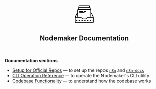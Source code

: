<p align="center">
  <img src="images/icons/icons8-product-documents-64.png" alt="Product documents" />
</p>

<p align="center">
  <h2 align="center">Nodemaker Documentation</h2>
</p>

<br>

**Documentation sections**

- [Setup for Official Repos](official-repos-setup.md) — to set up the repos [`n8n`](https://github.com/n8n-io/n8n) and [`n8n-docs`](https://github.com/n8n-io/n8n-docs)
- [CLI Operation Reference](cli-reference.md) — to operate the Nodemaker's CLI utility
- [Codebase Functionality](codebase-functionality.md) — to understand how the codebase works
